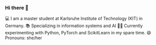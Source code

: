 ### Hi there 👋

💻 I am a master student at Karlsruhe Institute of Technology (KIT) in Germany.
📚 Specializing in information systems and AI
🏃‍♀️ Currently experimenting with Python, PyTorch and ScikitLearn in my spare time.
😄 Pronouns: she/her   

<!--
**codaubianca/codaubianca** is a ✨ _special_ ✨ repository because its `README.md` (this file) appears on your GitHub profile.

Here are some ideas to get you started:

- 🔭 I’m currently working on ...
- 🌱 I’m currently learning ...
- 👯 I’m looking to collaborate on ...
- 🤔 I’m looking for help with ...
- 💬 Ask me about ...
- 📫 How to reach me: ...
- 😄 Pronouns: ...
- ⚡ Fun fact: ...
-->
